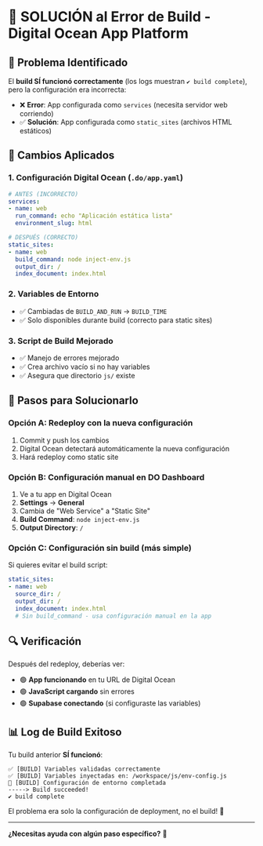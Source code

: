 # 🚨 SOLUCIÓN al Error de Build - Digital Ocean App Platform

## 🎯 **Problema Identificado**

El **build SÍ funcionó correctamente** (los logs muestran `✔ build complete`), pero la configuración era incorrecta:

- ❌ **Error**: App configurada como `services` (necesita servidor web corriendo)
- ✅ **Solución**: App configurada como `static_sites` (archivos HTML estáticos)

## 🔧 **Cambios Aplicados**

### 1. **Configuración Digital Ocean (`.do/app.yaml`)**
```yaml
# ANTES (INCORRECTO)
services:
- name: web
  run_command: echo "Aplicación estática lista"
  environment_slug: html

# DESPUÉS (CORRECTO)  
static_sites:
- name: web
  build_command: node inject-env.js
  output_dir: /
  index_document: index.html
```

### 2. **Variables de Entorno**
- ✅ Cambiadas de `BUILD_AND_RUN` → `BUILD_TIME`
- ✅ Solo disponibles durante build (correcto para static sites)

### 3. **Script de Build Mejorado**
- ✅ Manejo de errores mejorado
- ✅ Crea archivo vacío si no hay variables
- ✅ Asegura que directorio `js/` existe

## 🚀 **Pasos para Solucionarlo**

### **Opción A: Redeploy con la nueva configuración**
1. Commit y push los cambios
2. Digital Ocean detectará automáticamente la nueva configuración
3. Hará redeploy como static site

### **Opción B: Configuración manual en DO Dashboard**
1. Ve a tu app en Digital Ocean
2. **Settings** → **General** 
3. Cambia de "Web Service" a "Static Site"
4. **Build Command**: `node inject-env.js`
5. **Output Directory**: `/`

### **Opción C: Configuración sin build (más simple)**
Si quieres evitar el build script:
```yaml
static_sites:
- name: web
  source_dir: /
  output_dir: /
  index_document: index.html
  # Sin build_command - usa configuración manual en la app
```

## 🔍 **Verificación**

Después del redeploy, deberías ver:
- 🟢 **App funcionando** en tu URL de Digital Ocean
- 🟢 **JavaScript cargando** sin errores
- 🟢 **Supabase conectando** (si configuraste las variables)

## 📊 **Log de Build Exitoso**

Tu build anterior **SÍ funcionó**:
```
✅ [BUILD] Variables validadas correctamente
✅ [BUILD] Variables inyectadas en: /workspace/js/env-config.js  
🚀 [BUILD] Configuración de entorno completada
-----> Build succeeded!
✔ build complete
```

El problema era solo la configuración de deployment, no el build! 🎯

---

**¿Necesitas ayuda con algún paso específico?** 🤔
